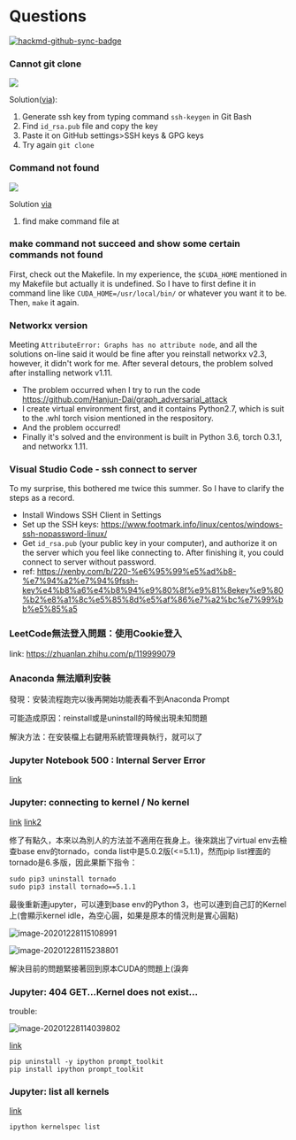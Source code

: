 # Questions

[![hackmd-github-sync-badge](https://hackmd.io/G7GFTPnNSXOH4iEq87a0tA/badge)](https://hackmd.io/G7GFTPnNSXOH4iEq87a0tA)


### Cannot git clone
![](https://i.imgur.com/YuRFJUk.png)

Solution([via](https://medium.com/@mhagemann/how-to-fix-ssh-permission-denied-with-git-clone-f669b65f90ac)):
1. Generate ssh key from typing command `ssh-keygen` in Git Bash
3. Find `id_rsa.pub` file and copy the key
4. Paste it on GitHub settings>SSH keys & GPG keys
5. Try again `git clone`

### Command not found
![](https://i.imgur.com/KCJIJtr.png)

Solution [via](https://gist.github.com/evanwill/0207876c3243bbb6863e65ec5dc3f058)

1. find make command file at 

### make command not succeed and show some certain commands not found 

First, check out the Makefile. In my experience, the `$CUDA_HOME` mentioned in my Makefile but actually it is undefined. So I have to first define it in command line like `CUDA_HOME=/usr/local/bin/` or whatever you want it to be. Then, `make` it again.

### Networkx version

Meeting `AttributeError: Graphs has no attribute node`, and all the solutions on-line said it would be fine after you reinstall networkx v2.3, however, it didn't work for me. After several detours, the problem solved after installing network v1.11.

- The problem occurred when I try to run the code https://github.com/Hanjun-Dai/graph_adversarial_attack
- I create virtual environment first, and it contains Python2.7, which is suit to the .whl torch vision mentioned in the respository.
- And the problem occurred!
- Finally it's solved and the environment is built in Python 3.6, torch 0.3.1, and networkx 1.11.

### Visual Studio Code - ssh connect to server

To my surprise, this bothered me twice this summer. So I have to clarify the steps  as a record.

- Install Windows SSH Client in Settings
- Set up the SSH keys: https://www.footmark.info/linux/centos/windows-ssh-nopassword-linux/
- Get `id_rsa.pub`  (your public key in your computer), and authorize it on the server which you feel like connecting to. After finishing it, you could connect to server without password.
- ref: https://xenby.com/b/220-%e6%95%99%e5%ad%b8-%e7%94%a2%e7%94%9fssh-key%e4%b8%a6%e4%b8%94%e9%80%8f%e9%81%8ekey%e9%80%b2%e8%a1%8c%e5%85%8d%e5%af%86%e7%a2%bc%e7%99%bb%e5%85%a5

### LeetCode無法登入問題：使用Cookie登入

link: https://zhuanlan.zhihu.com/p/119999079

### Anaconda 無法順利安裝

發現：安裝流程跑完以後再開始功能表看不到Anaconda Prompt

可能造成原因：reinstall或是uninstall的時候出現未知問題

解決方法：在安裝檔上右鍵用系統管理員執行，就可以了

### Jupyter Notebook 500 : Internal Server Error

[link](https://stackoverflow.com/questions/36851746/jupyter-notebook-500-internal-server-error)

### Jupyter: connecting to kernel / No kernel

[link](https://stackoverflow.com/questions/54963043/jupyter-notebook-no-connection-to-server-because-websocket-connection-fails) [link2](https://github.com/jupyter/notebook/issues/4399)

修了有點久，本來以為別人的方法並不適用在我身上。後來跳出了virtual env去檢查base env的tornado，conda list中是5.0.2版(<=5.1.1)，然而pip list裡面的tornado是6.多版，因此果斷下指令：

```
sudo pip3 uninstall tornado
sudo pip3 install tornado==5.1.1
```

最後重新連jupyter，可以連到base env的Python 3，也可以連到自己訂的Kernel上(會顯示kernel idle，為空心圓，如果是原本的情況則是實心圓點)

![image-20201228115108991](C:\Users\wwj\AppData\Roaming\Typora\typora-user-images\image-20201228115108991.png)

![image-20201228115238801](C:\Users\wwj\AppData\Roaming\Typora\typora-user-images\image-20201228115238801.png)

解決目前的問題緊接著回到原本CUDA的問題上(淚奔

### Jupyter: 404 GET...Kernel does not exist...

trouble:

![image-20201228114039802](C:\Users\wwj\AppData\Roaming\Typora\typora-user-images\image-20201228114039802.png)

[link](https://github.com/ipython/ipython/issues/11270#issuecomment-427448691)

```
pip uninstall -y ipython prompt_toolkit
pip install ipython prompt_toolkit
```

### Jupyter: list all kernels

[link](https://github.com/ipython/ipython/issues/7280)

```
ipython kernelspec list
```

